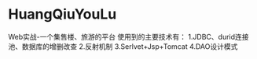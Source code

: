 # HuangQiuYouLu
Web实战-一个集售楼、旅游的平台
使用到的主要技术有：
1.JDBC、durid连接池、数据库的增删改查
2.反射机制
3.Serlvet+Jsp+Tomcat
4.DAO设计模式
